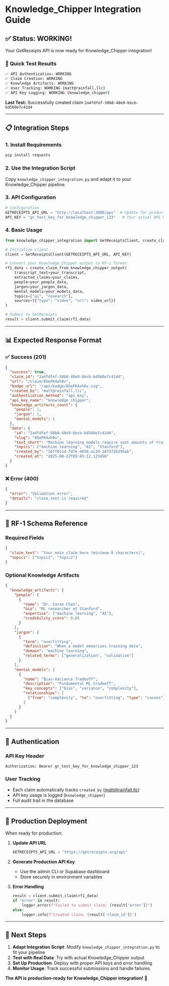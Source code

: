 # Knowledge_Chipper Integration Guide

## ✅ **Status: WORKING!** 

Your GetReceipts API is now ready for Knowledge_Chipper integration! 

### 🚀 **Quick Test Results**

```bash
✅ API Authentication: WORKING
✅ Claim Creation: WORKING  
✅ Knowledge Artifacts: WORKING
✅ User Tracking: WORKING (matt@rainfall.llc)
✅ API Key Logging: WORKING (knowledge_chipper)
```

**Last Test:** Successfully created claim `2a4fdfef-50b8-48e9-bbcb-bd560e7c41d4`

---

## 📋 **Integration Steps**

### 1. **Install Requirements**
```bash
pip install requests
```

### 2. **Use the Integration Script**
Copy `knowledge_chipper_integration.py` and adapt it to your Knowledge_Chipper pipeline.

### 3. **API Configuration**
```python
# Configuration
GETRECEIPTS_API_URL = "http://localhost:3000/api"  # Update for production
API_KEY = "gr_test_key_for_knowledge_chipper_123"   # Your actual API key
```

### 4. **Basic Usage**
```python
from knowledge_chipper_integration import GetReceiptsClient, create_claim_from_knowledge_chipper_output

# Initialize client
client = GetReceiptsClient(GETRECEIPTS_API_URL, API_KEY)

# Convert your Knowledge_Chipper output to RF-1 format
rf1_data = create_claim_from_knowledge_chipper_output(
    transcript_text=your_transcript,
    extracted_claims=your_claims,
    people=your_people_data,
    jargon=your_jargon_data,
    mental_models=your_models_data,
    topics=["ai", "research"],
    sources=[{"type": "video", "url": video_url}]
)

# Submit to GetReceipts
result = client.submit_claim(rf1_data)
```

---

## 📊 **Expected Response Format**

### ✅ **Success (201)**
```json
{
  "success": true,
  "claim_id": "2a4fdfef-50b8-48e9-bbcb-bd560e7c41d4",
  "url": "/claim/85eFK4xh0v",
  "badge_url": "/api/badge/85eFK4xh0v.svg",
  "created_by": "matt@rainfall.llc",
  "authentication_method": "api_key",
  "api_key_name": "knowledge_chipper",
  "knowledge_artifacts_count": {
    "people": 1,
    "jargon": 1,
    "mental_models": 1
  },
  "data": {
    "id": "2a4fdfef-50b8-48e9-bbcb-bd560e7c41d4",
    "slug": "85eFK4xh0v",
    "text_short": "Machine learning models require vast amounts of training data...",
    "topics": ["machine learning", "AI", "Stanford"],
    "created_by": "16ff011d-7d7e-4656-ac3d-2873726595eb",
    "created_at": "2025-08-22T05:45:12.123456"
  }
}
```

### ❌ **Error (400)**
```json
{
  "error": "Validation error",
  "details": "claim_text is required"
}
```

---

## 🔧 **RF-1 Schema Reference**

### **Required Fields**
```json
{
  "claim_text": "Your main claim here (minimum 8 characters)",
  "topics": ["topic1", "topic2"]
}
```

### **Optional Knowledge Artifacts**
```json
{
  "knowledge_artifacts": {
    "people": [
      {
        "name": "Dr. Sarah Chen",
        "bio": "ML researcher at Stanford",
        "expertise": ["machine learning", "AI"],
        "credibility_score": 0.85
      }
    ],
    "jargon": [
      {
        "term": "overfitting",
        "definition": "When a model memorizes training data",
        "domain": "machine learning",
        "related_terms": ["generalization", "validation"]
      }
    ],
    "mental_models": [
      {
        "name": "Bias-Variance Tradeoff",
        "description": "Fundamental ML tradeoff",
        "key_concepts": ["bias", "variance", "complexity"],
        "relationships": [
          {"from": "complexity", "to": "overfitting", "type": "causes"}
        ]
      }
    ]
  }
}
```

---

## 🔐 **Authentication**

### **API Key Header**
```
Authorization: Bearer gr_test_key_for_knowledge_chipper_123
```

### **User Tracking**
- Each claim automatically tracks `created_by` (matt@rainfall.llc)
- API key usage is logged (`knowledge_chipper`)
- Full audit trail in the database

---

## 🚀 **Production Deployment**

When ready for production:

1. **Update API URL**
   ```python
   GETRECEIPTS_API_URL = "https://getreceipts.org/api"
   ```

2. **Generate Production API Key**
   - Use the admin CLI or Supabase dashboard
   - Store securely in environment variables

3. **Error Handling**
   ```python
   result = client.submit_claim(rf1_data)
   if "error" in result:
       logger.error(f"Failed to submit claim: {result['error']}")
   else:
       logger.info(f"Created claim: {result['claim_id']}")
   ```

---

## 🎯 **Next Steps**

1. **Adapt Integration Script**: Modify `knowledge_chipper_integration.py` to fit your pipeline
2. **Test with Real Data**: Try with actual Knowledge_Chipper output
3. **Set Up Production**: Deploy with proper API keys and error handling
4. **Monitor Usage**: Track successful submissions and handle failures

**The API is production-ready for Knowledge_Chipper integration!** 🚀

